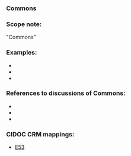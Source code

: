 
### Commons 

###  Scope note: 
"Commons" 

### Examples: 

* 
* 
* 

### References to discussions of Commons:

* 

* 

* 

### CIDOC CRM mappings: 

* [E53](http://www.cidoc-crm.org/Entity/e53-place/version-6.2.2)